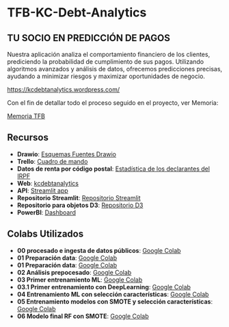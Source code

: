 # TFB-KC-Debt-Analytics

## TU SOCIO EN PREDICCIÓN DE PAGOS
Nuestra aplicación analiza el comportamiento financiero de los clientes, prediciendo la probabilidad de cumplimiento de sus pagos. Utilizando algoritmos avanzados y análisis de datos, ofrecemos predicciones precisas, ayudando a minimizar riesgos y maximizar oportunidades de negocio.

https://kcdebtanalytics.wordpress.com/

Con el fin de detallar todo el proceso seguido en el proyecto, ver Memoria:

[Memoria TFB](https://github.com/JGMFC/TFB-KC-Debt-Analytics/raw/main/MEMORIA_TFB.pdf)



## Recursos

- **Drawio**: [ Esquemas Fuentes Drawio](https://drive.google.com/file/d/1LSmtbY_xIe9YjtdlHAXzYQLDMKecSxNb/view?usp=sharing)
- **Trello**: [Cuadro de mando](https://trello.com/b/TOVHEMBd/cuadro-de-mando)
- **Datos de renta por código postal**: [Estadística de los declarantes del IRPF](https://agenciatributaria.gob.es/AEAT.sede/Inicio/_componentes_/_descarga_impuesto_/Renta_declarantes.zip)
- **Web**: [kcdebtanalytics](https://kcdebtanalytics.wordpress.com/)
- **API**: [Streamlit app](https://app-imjnrygri297w4gpblrwpm.streamlit.app/)
- **Repositorio Streamlit**:  [Repositorio Streamlit](https://github.com/JGMFC/Streamlit)
- **Repositorio para objetos D3**: [Repositorio D3](https://github.com/JGMFC/Burbujas)
- **PowerBI**: [Dashboard](https://app.fabric.microsoft.com/view?r=eyJrIjoiZjAwMTQ4ZTQtZTE0NS00NzZiLWE0YzgtMjA3ZGZhYWE2YmExIiwidCI6IjQ3NTU2ODg1LWJmZTYtNGZlZi1iZDc3LTJjOWY5NDA2NTZhYyIsImMiOjl9)

## Colabs Utilizados

- **00 procesado e ingesta de datos públicos**: [Google Colab](https://colab.research.google.com/drive/1IZMjsnHz-2QHzVpsrrP1MIY6gMs1e1Ro?usp=sharing)
- **01 Preparación data**: [Google Colab](https://colab.research.google.com/drive/1vFwXIEXwddp44ihWXR-PyfXzeNztQdRV?usp=sharing)
- **01 Preparación data**: [Google Colab](https://colab.research.google.com/drive/1vFwXIEXwddp44ihWXR-PyfXzeNztQdRV?usp=sharing)
- **02 Análisis prepocesado**: [Google Colab](https://colab.research.google.com/drive/1gfcdYGsWPS4Ka9JqIIjNPS6OEyzMeuVd?usp=sharing)
- **03 Primer entrenamiento ML**: [Google Colab](https://colab.research.google.com/drive/1gfcdYGsWPS4Ka9JqIIjNPS6OEyzMeuVd?usp=sharing)
- **03.1 Primer entrenamiento con DeepLearning**: [Google Colab](https://colab.research.google.com/drive/1VZ2pzTWplDy3Xt_lK-vU9VXFkBalCEgj?usp=sharing)
- **04 Entrenamiento ML con selección características**: [Google Colab](https://colab.research.google.com/drive/1tshYUHS11M6rRFMRDNYG9FzyHeWUzrwg?usp=sharing)
- **05 Entrenamiento modelos con SMOTE y selección características**: [Google Colab](https://colab.research.google.com/drive/1ihXiQawI3ghlnvl1kW_lwHuiqQYDi-mz?usp=sharing)
- **06 Modelo final RF con SMOTE**: [Google Colab](https://colab.research.google.com/drive/1SvKFBEueIXAwtbkUzOOFgSBntwobjSsi?usp=sharing)

